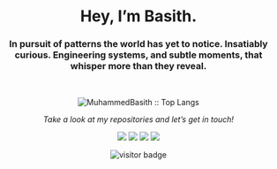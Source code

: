 <h1 align="center">Hey, I’m Basith.</h1>
<h3 align="center">In pursuit of patterns the world has yet to notice. Insatiably curious.
        Engineering systems, and subtle moments, that whisper more than they reveal.</h3>
</br>
<p align="center"><img src="https://github-readme-stats.vercel.app/api/top-langs/?username=MuhammedBasith&langs_count=20&theme=tokyonight&layout=compact" alt="MuhammedBasith :: Top Langs" /></p>
<!-- <hr> -->
<p align="center">
  <i>Take a look at my repositories and let’s get in touch!</i>

<p align="center">
<a href= "https://medium.com/@muhammedbasith"><img src="https://img.icons8.com/material-outlined/27/000000/ball-point-pen.png"/></a>
<a href= "[https://www.linkedin.com/in/halffrost/](https://www.linkedin.com/in/muhammedbasith/)"><img src="https://img.icons8.com/material-outlined/30/000000/linkedin.png"/></a>
<a href= "https://twitter.com/MuhammedBasith_"><img src="https://img.icons8.com/material-outlined/30/000000/twitter.png"/></a>
<a href= "/"><img src="https://img.icons8.com/material-outlined/27/000000/geography.png"/></a>
</p>

<p  align="center">
<!--<img src="https://visitor-badge.glitch.me/badge?page_id=halfrost.halfrost" alt="visitor badge"/>-->
<img src="https://visitor-badge.laobi.icu/badge?page_id=MuhammedBasith" alt="visitor badge"/>       
</p>

</p>
